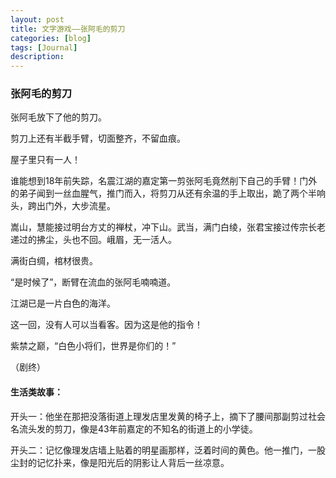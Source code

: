 ```yaml
---
layout: post
title: 文字游戏——张阿毛的剪刀
categories: [blog]
tags: [Journal]
description: 
---
```


### 张阿毛的剪刀



张阿毛放下了他的剪刀。

剪刀上还有半截手臂，切面整齐，不留血痕。

屋子里只有一人！

谁能想到18年前失踪，名震江湖的嘉定第一剪张阿毛竟然削下自己的手臂！门外的弟子闻到一丝血腥气，推门而入，将剪刀从还有余温的手上取出，跪了两个半响头，跨出门外，大步流星。

嵩山，慧能接过明台方丈的禅杖，冲下山。武当，满门白绫，张君宝接过传宗长老递过的拂尘，头也不回。峨眉，无一活人。

满街白绸，棺材很贵。

“是时候了”，断臂在流血的张阿毛喃喃道。



江湖已是一片白色的海洋。

这一回，没有人可以当看客。因为这是他的指令！



紫禁之巅，“白色小将们，世界是你们的！”



（剧终）



#### 生活类故事：

开头一：他坐在那把没落街道上理发店里发黄的椅子上，摘下了腰间那副剪过社会名流头发的剪刀，像是43年前嘉定的不知名的街道上的小学徒。

开头二：记忆像理发店墙上贴着的明星画那样，泛着时间的黄色。他一推门，一股尘封的记忆扑来，像是阳光后的阴影让人背后一丝凉意。


